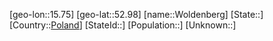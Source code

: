 ﻿---
location: [52.98,15.75]
type: City
tags:
- geo/City


SpocWebEntityId: 35676
isDeleted: false
confidential: public

---
[geo-lon::15.75]
[geo-lat::52.98]
[name::Woldenberg]
[State::]
[Country::[Poland](geo/Continent/Europe/Poland.md)]
[StateId::]
[Population::]
[Unknown::]

